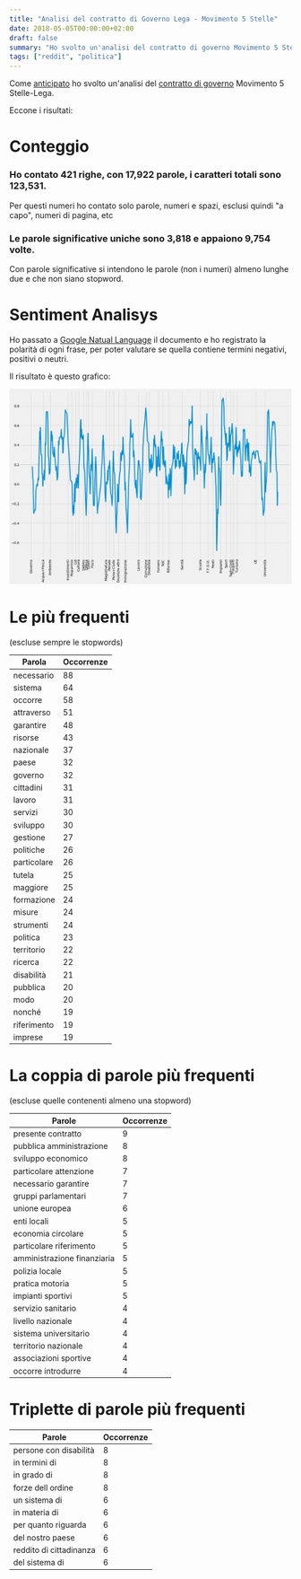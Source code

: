 ```yaml
---
title: "Analisi del contratto di Governo Lega - Movimento 5 Stelle"
date: 2018-05-05T00:00:00+02:00
draft: false
summary: "Ho svolto un'analisi del contratto di governo Movimento 5 Stelle-Lega con un focus sulla sentiment analisys."
tags: ["reddit", "politica"]
---
```


Come [anticipato](https://www.reddit.com/r/italy/comments/8mmyct/caff%C3%A8_italia_28052018/dzp5z8t/) ho svolto un'analisi del [contratto di governo](https://www.ansa.it/documents/1526633072676_contratto_governo.pdf) Movimento 5 Stelle-Lega.

Eccone i risultati:

# Conteggio

### Ho contato 421 righe, con 17,922 parole, i caratteri totali sono 123,531.  

Per questi numeri ho contato solo parole, numeri e spazi, esclusi quindi "a capo", numeri di pagina, etc

### Le parole significative uniche sono 3,818 e appaiono 9,754 volte.  

Con parole significative si intendono le parole (non i numeri) almeno lunghe due e che non siano stopword.

# Sentiment Analisys

Ho passato a [Google Natual Language](https://cloud.google.com/natural-language/) il documento e ho registrato la polarità di ogni frase, per poter valutare se quella contiene termini negativi, positivi o neutri.  

Il risultato è questo grafico:

![Sentiment Analisys Contratto di Governo](/images/sentiment-contratto.png)

# Le più frequenti

(escluse sempre le stopwords)

Parola | Occorrenze
---|---
necessario | 88
sistema | 64
occorre | 58
attraverso | 51
garantire | 48
risorse | 43
nazionale | 37
paese | 32
governo | 32
cittadini | 31
lavoro | 31
servizi | 30
sviluppo | 30
gestione | 27
politiche | 26
particolare | 26
tutela | 25
maggiore | 25
formazione | 24
misure | 24
strumenti | 24
politica | 23
territorio | 22
ricerca | 22
disabilità | 21
pubblica | 20
modo | 20
nonché | 19
riferimento | 19
imprese | 19

# La coppia di parole più frequenti

(escluse quelle contenenti almeno una stopword)

Parole | Occorrenze
---|---
presente contratto | 9
pubblica amministrazione | 8
sviluppo economico | 8
particolare attenzione | 7
necessario garantire | 7
gruppi parlamentari | 7
unione europea | 6
enti locali | 5
economia circolare | 5
particolare riferimento | 5
amministrazione finanziaria| 5
polizia locale | 5
pratica motoria | 5
impianti sportivi | 5
servizio sanitario | 4
livello nazionale | 4
sistema universitario | 4
territorio nazionale | 4
associazioni sportive | 4
occorre introdurre | 4

# Triplette di parole più frequenti

Parole | Occorrenze
--|--
persone con disabilità | 8
in termini di | 8
in grado di | 8
forze dell ordine | 8
un sistema di | 6
in materia di | 6
per quanto riguarda | 6
del nostro paese | 6
reddito di cittadinanza | 6
del sistema di | 6
